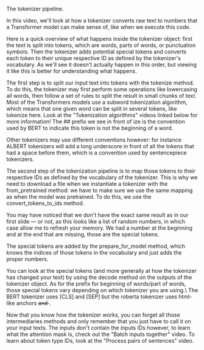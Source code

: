 The tokenizer pipeline.

In this video, we'll look at how a tokenizer converts raw text to numbers that a Transformer model can make sense of, like when we execute this code.

Here is a quick overview of what happens inside the tokenizer object: first the text is split into tokens, which are words, parts of words, or punctuation symbols. Then the tokenizer adds potential special tokens and converts each token to their unique respective ID as defined by the tokenizer's vocabulary. As we'll see it doesn't actually happen in this order, but viewing it like this is better for understanding what happens.

The first step is to split our input text into tokens with the tokenize method. To do this, the tokenizer may first perform some operations like lowercasing all words, then follow a set of rules to split the result in small chunks of text. Most of the Transformers models use a subword tokenization algorithm, which means that one given word can be split in several tokens, like tokenize here. Look at the "Tokenization algorithms" videos linked below for more information! The ## prefix we see in front of ize is the convention used by BERT to indicate this token is not the beginning of a word.

Other tokenizers may use different conventions however: for instance ALBERT tokenizers will add a long underscore in front of all the tokens that had a space before them, which is a convention used by sentencepiece tokenizers.

The second step of the tokenization pipeline is to map those tokens to their respective IDs as defined by the vocabulary of the tokenizer.  This is why we need to download a file when we instantiate a tokenizer with the from_pretrained method: we have to make sure we use the same mapping as when the model was pretrained. To do this, we use the convert_tokens_to_ids method.

You may have noticed that we don't have the exact same result as in our first slide — or not, as this looks like a list of random numbers, in which case allow me to refresh your memory. We had a number at the beginning and at the end that are missing, those are the special tokens.

The special tokens are added by the prepare_for_model method, which knows the indices of those tokens in the vocabulary and just adds the proper numbers.

You can look at the special tokens (and more generally at how the tokenizer has changed your text) by using the decode method on the outputs of the tokenizer object. As for the prefix for beginning of words/part of words, those special tokens vary depending on which tokenizer you are using.\ The BERT tokenizer uses [CLS] and [SEP] but the roberta tokenizer uses html-like anchors <s> and </s>.

Now that you know how the tokenizer works, you can forget all those intermediaries methods and only remember that you just have to call it on your input texts. The inputs don't contain the inputs IDs however, to learn what the attention mask is, check out the "Batch inputs together" video. To learn about token type IDs, look at the "Process pairs of sentences" video.